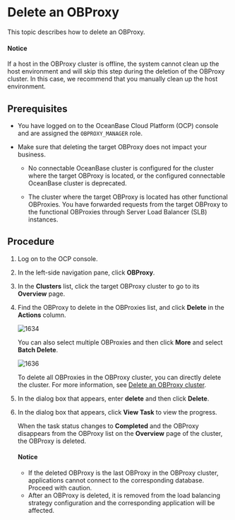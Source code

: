 # Delete an OBProxy

This topic describes how to delete an OBProxy.

<main id="notice" type='notice'>
<h4>Notice</h4>
<p>If a host in the OBProxy cluster is offline, the system cannot clean up the host environment and will skip this step during the deletion of the OBProxy cluster. In this case, we recommend that you manually clean up the host environment. </p>
</main>

## Prerequisites

* You have logged on to the OceanBase Cloud Platform (OCP) console and are assigned the `OBPROXY_MANAGER` role.

* Make sure that deleting the target OBProxy does not impact your business.

  * No connectable OceanBase cluster is configured for the cluster where the target OBProxy is located, or the configured connectable OceanBase cluster is deprecated.

  * The cluster where the target OBProxy is located has other functional OBProxies. You have forwarded requests from the target OBProxy to the functional OBProxies through Server Load Balancer (SLB) instances.

## Procedure

1. Log on to the OCP console.

2. In the left-side navigation pane, click **OBProxy**.

3. In the **Clusters** list, click the target OBProxy cluster to go to its **Overview** page.

4. Find the OBProxy to delete in the OBProxies list, and click **Delete** in the **Actions** column.

   ![1634](https://obbusiness-private.oss-cn-shanghai.aliyuncs.com/doc/img/ocp/422-en/%E5%88%A0%E9%99%A4obproxy1.png)

   You can also select multiple OBProxies and then click **More** and select **Batch Delete**.

   ![1636](https://obbusiness-private.oss-cn-shanghai.aliyuncs.com/doc/img/ocp/422-en/%E6%89%B9%E9%87%8F%E5%88%A0%E9%99%A4obproxy1.png)

   To delete all OBProxies in the OBProxy cluster, you can directly delete the cluster. For more information, see [Delete an OBProxy cluster](../300.manage-a-obproxy-cluster/500.delete-an-obproxy-cluster.md).

5. In the dialog box that appears, enter **delete** and then click **Delete**.

6. In the dialog box that appears, click **View Task** to view the progress.

   When the task status changes to **Completed** and the OBProxy disappears from the OBProxy list on the **Overview** page of the cluster, the OBProxy is deleted.

   <main id="notice" type='alert'>
   <h4>Notice</h4>
   <p><ul><li>If the deleted OBProxy is the last OBProxy in the OBProxy cluster, applications cannot connect to the corresponding database. Proceed with caution. </li><li>After an OBProxy is deleted, it is removed from the load balancing strategy configuration and the corresponding application will be affected. </li></p>
   </main>
